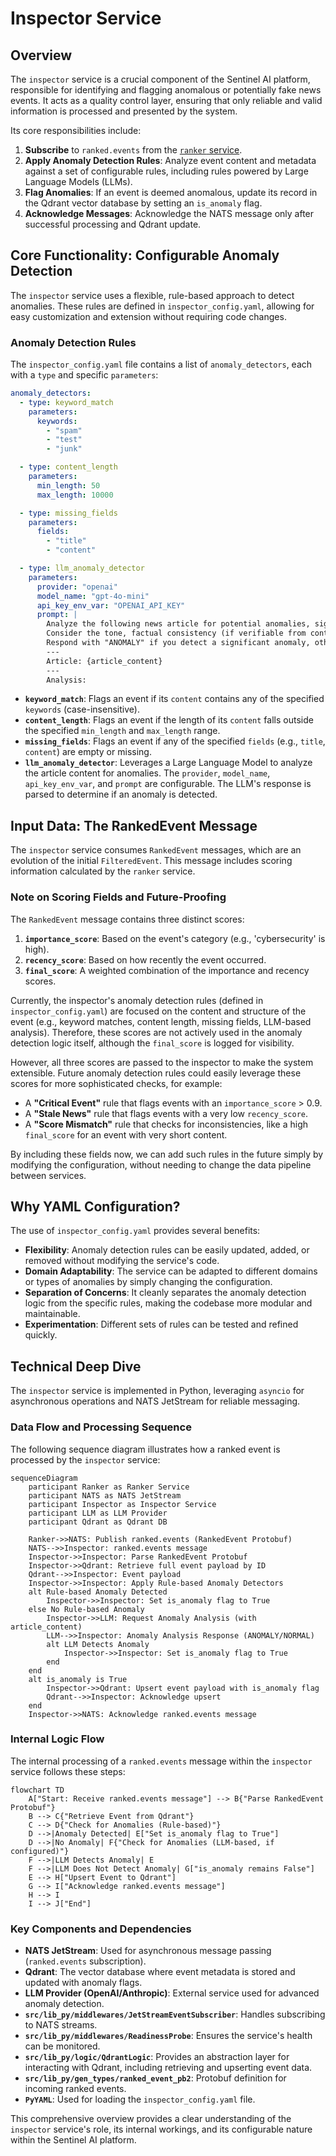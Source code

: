 # Inspector Service

## Overview

The `inspector` service is a crucial component of the Sentinel AI platform, responsible for identifying and flagging anomalous or potentially fake news events. It acts as a quality control layer, ensuring that only reliable and valid information is processed and presented by the system.

Its core responsibilities include:
1.  **Subscribe** to `ranked.events` from the [`ranker` service](./ranker.md).
2.  **Apply Anomaly Detection Rules**: Analyze event content and metadata against a set of configurable rules, including rules powered by Large Language Models (LLMs).
3.  **Flag Anomalies**: If an event is deemed anomalous, update its record in the Qdrant vector database by setting an `is_anomaly` flag.
4.  **Acknowledge Messages**: Acknowledge the NATS message only after successful processing and Qdrant update.

## Core Functionality: Configurable Anomaly Detection

The `inspector` service uses a flexible, rule-based approach to detect anomalies. These rules are defined in `inspector_config.yaml`, allowing for easy customization and extension without requiring code changes.

### Anomaly Detection Rules

The `inspector_config.yaml` file contains a list of `anomaly_detectors`, each with a `type` and specific `parameters`:

```yaml
anomaly_detectors:
  - type: keyword_match
    parameters:
      keywords:
        - "spam"
        - "test"
        - "junk"

  - type: content_length
    parameters:
      min_length: 50
      max_length: 10000

  - type: missing_fields
    parameters:
      fields:
        - "title"
        - "content"

  - type: llm_anomaly_detector
    parameters:
      provider: "openai"
      model_name: "gpt-4o-mini"
      api_key_env_var: "OPENAI_API_KEY"
      prompt: |
        Analyze the following news article for potential anomalies, signs of fake news, or highly unusual content. 
        Consider the tone, factual consistency (if verifiable from content), and overall coherence. 
        Respond with "ANOMALY" if you detect a significant anomaly, otherwise respond with "NORMAL".
        --- 
        Article: {article_content}
        ---
        Analysis:
```

*   **`keyword_match`**: Flags an event if its `content` contains any of the specified `keywords` (case-insensitive).
*   **`content_length`**: Flags an event if the length of its `content` falls outside the specified `min_length` and `max_length` range.
*   **`missing_fields`**: Flags an event if any of the specified `fields` (e.g., `title`, `content`) are empty or missing.
*   **`llm_anomaly_detector`**: Leverages a Large Language Model to analyze the article content for anomalies. The `provider`, `model_name`, `api_key_env_var`, and `prompt` are configurable. The LLM's response is parsed to determine if an anomaly is detected.

## Input Data: The RankedEvent Message

The `inspector` service consumes `RankedEvent` messages, which are an evolution of the initial `FilteredEvent`. This message includes scoring information calculated by the `ranker` service.

### Note on Scoring Fields and Future-Proofing

The `RankedEvent` message contains three distinct scores:
1.  **`importance_score`**: Based on the event's category (e.g., 'cybersecurity' is high).
2.  **`recency_score`**: Based on how recently the event occurred.
3.  **`final_score`**: A weighted combination of the importance and recency scores.

Currently, the inspector's anomaly detection rules (defined in `inspector_config.yaml`) are focused on the content and structure of the event (e.g., keyword matches, content length, missing fields, LLM-based analysis). Therefore, these scores are not actively used in the anomaly detection logic itself, although the `final_score` is logged for visibility.

However, all three scores are passed to the inspector to make the system extensible. Future anomaly detection rules could easily leverage these scores for more sophisticated checks, for example:
- A **"Critical Event"** rule that flags events with an `importance_score` > 0.9.
- A **"Stale News"** rule that flags events with a very low `recency_score`.
- A **"Score Mismatch"** rule that checks for inconsistencies, like a high `final_score` for an event with very short content.

By including these fields now, we can add such rules in the future simply by modifying the configuration, without needing to change the data pipeline between services.

## Why YAML Configuration?

The use of `inspector_config.yaml` provides several benefits:

*   **Flexibility**: Anomaly detection rules can be easily updated, added, or removed without modifying the service's code.
*   **Domain Adaptability**: The service can be adapted to different domains or types of anomalies by simply changing the configuration.
*   **Separation of Concerns**: It cleanly separates the anomaly detection logic from the specific rules, making the codebase more modular and maintainable.
*   **Experimentation**: Different sets of rules can be tested and refined quickly.

## Technical Deep Dive

The `inspector` service is implemented in Python, leveraging `asyncio` for asynchronous operations and NATS JetStream for reliable messaging.

### Data Flow and Processing Sequence

The following sequence diagram illustrates how a ranked event is processed by the `inspector` service:

```mermaid
sequenceDiagram
    participant Ranker as Ranker Service
    participant NATS as NATS JetStream
    participant Inspector as Inspector Service
    participant LLM as LLM Provider
    participant Qdrant as Qdrant DB

    Ranker->>NATS: Publish ranked.events (RankedEvent Protobuf)
    NATS-->>Inspector: ranked.events message
    Inspector->>Inspector: Parse RankedEvent Protobuf
    Inspector->>Qdrant: Retrieve full event payload by ID
    Qdrant-->>Inspector: Event payload
    Inspector->>Inspector: Apply Rule-based Anomaly Detectors
    alt Rule-based Anomaly Detected
        Inspector->>Inspector: Set is_anomaly flag to True
    else No Rule-based Anomaly
        Inspector->>LLM: Request Anomaly Analysis (with article_content)
        LLM-->>Inspector: Anomaly Analysis Response (ANOMALY/NORMAL)
        alt LLM Detects Anomaly
            Inspector->>Inspector: Set is_anomaly flag to True
        end
    end
    alt is_anomaly is True
        Inspector->>Qdrant: Upsert event payload with is_anomaly flag
        Qdrant-->>Inspector: Acknowledge upsert
    end
    Inspector->>NATS: Acknowledge ranked.events message
```

### Internal Logic Flow

The internal processing of a `ranked.events` message within the `inspector` service follows these steps:

```mermaid
flowchart TD
    A["Start: Receive ranked.events message"] --> B{"Parse RankedEvent Protobuf"}
    B --> C{"Retrieve Event from Qdrant"}
    C --> D{"Check for Anomalies (Rule-based)"}
    D -->|Anomaly Detected| E["Set is_anomaly flag to True"]
    D -->|No Anomaly| F{"Check for Anomalies (LLM-based, if configured)"}
    F -->|LLM Detects Anomaly| E
    F -->|LLM Does Not Detect Anomaly| G["is_anomaly remains False"]
    E --> H["Upsert Event to Qdrant"]
    G --> I["Acknowledge ranked.events message"]
    H --> I
    I --> J["End"]
```

### Key Components and Dependencies

*   **NATS JetStream**: Used for asynchronous message passing (`ranked.events` subscription).
*   **Qdrant**: The vector database where event metadata is stored and updated with anomaly flags.
*   **LLM Provider (OpenAI/Anthropic)**: External service used for advanced anomaly detection.
*   **`src/lib_py/middlewares/JetStreamEventSubscriber`**: Handles subscribing to NATS streams.
*   **`src/lib_py/middlewares/ReadinessProbe`**: Ensures the service's health can be monitored.
*   **`src/lib_py/logic/QdrantLogic`**: Provides an abstraction layer for interacting with Qdrant, including retrieving and upserting event data.
*   **`src/lib_py/gen_types/ranked_event_pb2`**: Protobuf definition for incoming ranked events.
*   **`PyYAML`**: Used for loading the `inspector_config.yaml` file.

This comprehensive overview provides a clear understanding of the `inspector` service's role, its internal workings, and its configurable nature within the Sentinel AI platform.